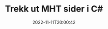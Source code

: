 ---
############################# Static ############################
layout: "auto-gen-merger"
date: 2022-11-11T20:00:42
draft: false
otherformats: mhtml odp ods odt one otp ott pdf pps ppsx ppt pptx rtf tex vdx vsdm

############################# Head ############################
head_title: "Trekk ut MHT sider i C#"
head_description: "Trekk ut sider raskt fra en MHT-fil i C#. Lagre det nye dokumentet som inneholder de valgte sidene ved hjelp av dokumentsammenslåings-API."

############################# Header ############################
title: "Trekk ut MHT sider i C#"
description: "Trekk ut MHT sider med noen få linjer med .NET-kode."
bg_image: "https://cms.admin.containerize.com/templates/aspose/App_Themes/V3/images/bg/header1.png"
bg_overlay: false
button:
    enable: true
    icon: "fas fa-arrow-down"
    label: "Last ned gratis prøveversjon"
    link: "https://downloads.groupdocs.com/merger/net"

############################# SubMenu ############################
submenu:
    enable: true

    left:
        img_alt: "GroupDocs.Merger for .NET"
        image: "https://cms.admin.containerize.com/templates/groupdocs/images/product-logos/90x90-noborder/groupdocs-merger-net.png"
        product: "GroupDocs.Merger"
        platform: ".NET"

    middle:
        button:

            # button loop
            - link: "https://apireference.groupdocs.com/merger/net"
              text: "API-referanse"

            # button loop
            - link: "https://github.com/groupdocs-merger"
              text: "Kodeeksempler"

            # button loop
            - link: "https://products.groupdocs.app/merger/family"
              text: "Live-demoer"

            # button loop
            - link: "https://purchase.groupdocs.com/pricing/merger/net"
              text: "Prissetting"

    right:
        link_download: "https://downloads.groupdocs.com/merger"
        link_learn: "https://docs.groupdocs.com/merger/net"
        link_buy: "https://purchase.groupdocs.com"

############################# About ############################
about:
    enable: true
    title: "Om GroupDocs.Merger for .NET API"
    content: |
        [GroupDocs.Merger for .NET](/no/merger/net/) tilbyr en enkel løsning for trygt å slå sammen og dele mellom et bredt spekter av dokumentformater, inkludert PDF, Microsoft Office (Word, Excel, PowerPoint , OneNote), OpenDocument, HTML, bilder og mange andre i .NET-applikasjoner. Ved å legge til bare noen få linjer med koden, utfør flere dokumentoperasjoner som flytte, fjerne, rotere, bytte ut, trekke ut eller endre retningen på sidene i dokumentene. Dokumentsammenslåings-APIet støtter også forhåndsvisning av dokumentsider som et bilde for å analysere dokumentstrukturen, formateringen og innholdet på siden.
        
        GroupDocs.Merger API er et riktig valg for bedriftsløsninger som trenger filsideutpakkingsfunksjoner. Disse APIene støttes godt på alle større operativsystemer og plattformer, inkludert .NET Framework, .NET Standard, .NET Core, Mono.

############################# Steps ############################
steps:
    enable: true
    title_left: "Pakk ut MHT filsider i .NET"
    content_left: |
        [GroupDocs.Merger for .NET](/no/merger/net/) gjør det enkelt for C#-utviklere å trekke ut de ønskede sidene fra en MHT-fil og lagre den som en ny fil som inneholder de valgte sidene ved å implementere noen få enkle trinn.
        
        * Initialiser **ExtractOptions** med sidetall som skal vises i det resulterende dokumentet.
        * Opprett en ny forekomst av **Merger** og send kildedokumentstien som en konstruktørparameter.
        * Ring **ExtractPages** og send **ExtractOptions**-objektet.
        * Ring **Save** og spesifiser filbanen for å lagre det resulterende dokumentet.

    title_right: "Systemkrav"
    content_right: |
        GroupDocs.Merger for .NET APIer støttes på alle større plattformer og operativsystemer. Før du utfører koden nedenfor, sørg for at du har følgende forutsetninger installert på systemet ditt.

        * Operativsystemer: Microsoft Windows, Linux, MacOS
        * Utviklingsmiljøer: Visual Studio, Xamarin, MonoDevelop
        * Rammer: .NET Framework, .NET Standard, .NET Core, Mono
        * Last ned den nyeste versjonen av GroupDocs.Merger for .NET fra [NuGet](https://www.nuget.org/packages/groupdocs.merger)
         
    code: |
     {{% merger/additional-styles %}}
     {{< merger/code-merger title="Hvordan trekke ut MHT filsider ved å bruke C# eksempelkode">}}

        ```csharp    
        // Pakk ut MHT filsider ved hjelp av GroupDocs.Merger API
        // Initialiser ExtractOptions-klassen med valgte sidetall
        ExtractOptions extractOptions = new ExtractOptions(new int[] { 2, 5 });

        // Instantier sammenslåing med inndatadokumentet MHT
        using (Merger merger = new Merger("input.mht"))
          {
            // Ring ExtractPages-metoden og send ExtractOptions-objektet til det
            merger.ExtractPages(extractOptions);
    
            // Ring Lagre-metoden for å lagre utdatadokumentet med utpakkede sider
            merger.Save("output.mht");
          }
        ```
     {{< /merger/code-merger >}}

############################# Demos ############################
demos:
    enable: true
    title: "Live-demoer – Trekk ut MHT-sider på nett"
    content: |
       Pakk ut MHT-filsider akkurat nå ved å besøke nettstedet [GroupDocs.Merger Live Demos](https://products.groupdocs.app/splitter/extract-pages/mht).
       Live-demoen har følgende fordeler.
        
############################# About Formats ############################
about_formats:
    enable: true

############################# More Formats ############################
more_formats:
    enable: true
    title: "Trekk ut sider fra andre dokumentformater"
    content: |
        .NET dokumenterer fusjon og splitt API for filformater og bilder. Pakk ut noen av de populære filformatene som angitt nedenfor.

############################# Back to top ###############################
back_to_top:
    enable: true
---